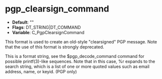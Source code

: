 # pgp_clearsign_command

- **Default**: ""
- **Flags**: DT_STRING|DT_COMMAND
- **Variable**: C_PgpClearsignCommand

This format is used to create an old-style "clearsigned" PGP
message.  Note that the use of this format is strongly
deprecated.

This is a format string, see the $pgp_decode_command command for
possible printf(3)-like sequences.
Note that in this case, %r expands to the search string, which is a list of
one or more quoted values such as email address, name, or keyid.
(PGP only)
